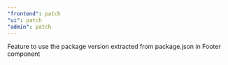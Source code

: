 ```yaml
---
"frontend": patch
"ui": patch
"admin": patch
---
```


Feature to use the package version extracted from package.json in Footer component
